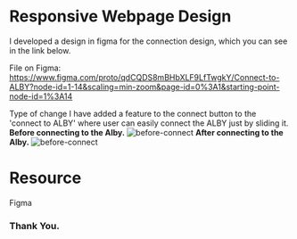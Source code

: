 # Responsive Webpage Design
I developed a design in figma for the connection design, which you can see in the link below. 

File on Figma: https://www.figma.com/proto/qdCQDS8mBHbXLF9LfTwgkY/Connect-to-ALBY?node-id=1-14&scaling=min-zoom&page-id=0%3A1&starting-point-node-id=1%3A14

Type of change
I have added a feature to the connect button to the 'connect to ALBY' where user can easily connect the ALBY just by sliding it.
**Before connecting to the Alby.**
![before-connect](https://user-images.githubusercontent.com/55830977/223685642-ebd40ad1-904e-4c1d-9c2b-1b13a977e55e.JPG)
**After connecting to the Alby.**
![before-connect](https://user-images.githubusercontent.com/55830977/223685793-327cb4e0-5e8e-4556-9a08-7df1acc6cce5.JPG)

# Resource 
Figma

### Thank You.



